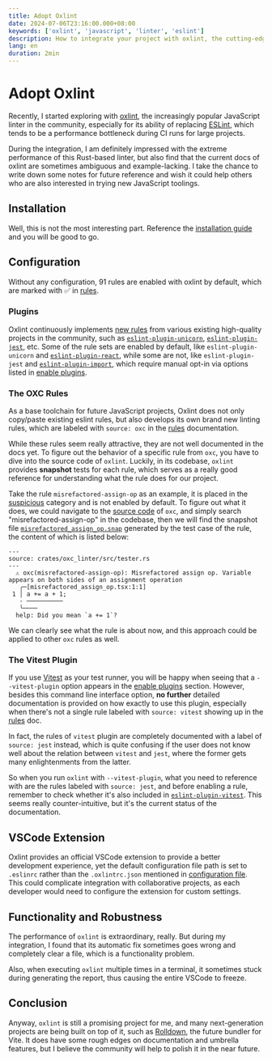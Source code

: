 ```yaml
---
title: Adopt Oxlint
date: 2024-07-06T23:16:00.000+08:00
keywords: ['oxlint', 'javascript', 'linter', 'eslint']
description: How to integrate your project with oxlint, the cutting-edge JavaScript linter.
lang: en
duration: 2min
---
```


# Adopt Oxlint

Recently, I started exploring with [oxlint](https://oxc.rs/docs/guide/usage/linter.html), the increasingly popular JavaScript linter in the community, especially for its ability of replacing [ESLint](https://eslint.org/), which tends to be a performance bottleneck during CI runs for large projects.

During the integration, I am definitely impressed with the extreme performance of this Rust-based linter, but also find that the current docs of oxlint are sometimes ambiguous and example-lacking. I take the chance to write down some notes for future reference and wish it could help others who are also interested in trying new JavaScript toolings.

## Installation

Well, this is not the most interesting part. Reference the [installation guide](https://oxc.rs/docs/guide/usage/linter.html#installation) and you will be good to go.

## Configuration

Without any configuration, 91 rules are enabled with oxlint by default, which are marked with ✅ in [rules](https://oxc.rs/docs/guide/usage/linter/rules.html#rules).

### Plugins

Oxlint continuously implements [new rules](https://github.com/oxc-project/oxc/issues/481) from various existing high-quality projects in the community, such as [`eslint-plugin-unicorn`](https://www.npmjs.com/package/eslint-plugin-unicorn), [`eslint-plugin-jest`](https://www.npmjs.com/package/eslint-plugin-jest), etc. Some of the rule sets are enabled by default, like `eslint-plugin-unicorn` and [`eslint-plugin-react`](https://www.npmjs.com/package/eslint-plugin-react), while some are not, like `eslint-plugin-jest` and [`eslint-plugin-import`](https://www.npmjs.com/package/eslint-plugin-import), which require manual opt-in via options listed in [enable plugins](https://oxc.rs/docs/guide/usage/linter/cli.html#enable-plugins).

### The OXC Rules

As a base toolchain for future JavaScript projects, Oxlint does not only copy/paste existing eslint rules, but also develops its own brand new linting rules, which are labeled with `source: oxc` in the [rules](https://oxc.rs/docs/guide/usage/linter/rules.html#rules) documentation.

While these rules seem really attractive, they are not well documented in the docs yet. To figure out the behavior of a specific rule from `oxc`, you have to dive into the source code of `oxlint`. Luckily, in its codebase, `oxlint` provides **snapshot** tests for each rule, which serves as a really good reference for understanding what the rule does for our project.

Take the rule `misrefactored-assign-op` as an example, it is placed in the [suspicious](https://oxc.rs/docs/guide/usage/linter/rules.html#suspicious-14) category and is not enabled by default. To figure out what it does, we could navigate to the [source code](https://github.com/oxc-project/oxc) of `oxc`, and simply search "misrefactored-assign-op" in the codebase, then we will find the snapshot file [`misrefactored_assign_op.snap`](https://github.com/oxc-project/oxc/blob/adee7280d74a05e5443630ee52ee7b42017489b4/crates/oxc_linter/src/snapshots/misrefactored_assign_op.snap#L4) generated by the test case of the rule, the content of which is listed below:

```snap
---
source: crates/oxc_linter/src/tester.rs
---
  ⚠ oxc(misrefactored-assign-op): Misrefactored assign op. Variable appears on both sides of an assignment operation
   ╭─[misrefactored_assign_op.tsx:1:1]
 1 │ a += a + 1;
   · ──────────
   ╰────
  help: Did you mean `a += 1`?
```

We can clearly see what the rule is about now, and this approach could be applied to other `oxc` rules as well.

### The Vitest Plugin

If you use [Vitest](https://vitest.dev/) as your test runner, you will be happy when seeing that a `--vitest-plugin` option appears in the [enable plugins](https://oxc.rs/docs/guide/usage/linter/cli.html#enable-plugins) section. However, besides this command line interface option, **no further** detailed documentation is provided on how exactly to use this plugin, especially when there's not a single rule labeled with `source: vitest` showing up in the [rules](https://oxc.rs/docs/guide/usage/linter/rules.html) doc.

In fact, the rules of `vitest` plugin are completely documented with a label of `source: jest` instead, which is quite confusing if the user does not know well about the relation between `vitest` and `jest`, where the former gets many enlightenments from the latter.

So when you run `oxlint` with `--vitest-plugin`, what you need to reference with are the rules labeled with `source: jest`, and before enabling a rule, remember to check whether it's also included in
[`eslint-plugin-vitest`](https://www.npmjs.com/package/eslint-plugin-vitest). This seems really counter-intuitive, but it's the current status of the documentation.

## VSCode Extension

Oxlint provides an official VSCode extension to provide a better development experience, yet the default configuration file path is set to `.eslinrc` rather than the `.oxlintrc.json` mentioned in [configuration file](https://oxc.rs/docs/guide/usage/linter/config.html). This could complicate integration with collaborative projects, as each developer would need to configure the extension for custom settings.

## Functionality and Robustness

The performance of `oxlint` is extraordinary, really. But during my integration, I found that its automatic fix sometimes goes wrong and completely clear a file, which is a functionality problem.

Also, when executing `oxlint` multiple times in a terminal, it sometimes stuck during generating the report, thus causing the entire VSCode to freeze.

## Conclusion

Anyway, `oxlint` is still a promising project for me, and many next-generation projects are being built on top of it, such as [Rolldown](https://rolldown.rs/), the future bundler for Vite. It does have some rough edges on documentation and umbrella features, but I believe the community will help to polish it in the near future.
